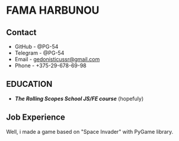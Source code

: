 # FAMA HARBUNOU


## Contact

* GitHub - @PG-54
* Telegram - @PG-54
* Email - gedonisticussr@gmail.com
* Phone - +375-29-678-69-98


## EDUCATION

+ ***The Rolling Scopes School JS/FE course*** (hopefuly)


## Job Experience
Well, i made a game based on "Space Invader" with PyGame library.

